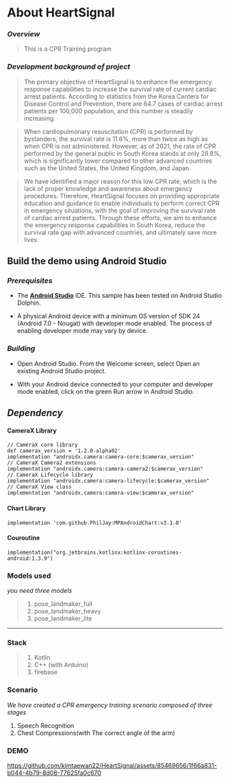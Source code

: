 
# About HeartSignal

### *Overview*

> This is a CPR Training program

### *Development background of project*

> The primary objective of HeartSignal is to enhance the emergency response capabilities to increase the survival rate of current cardiac arrest patients. According to statistics from the Korea Centers for Disease Control and Prevention, there are 64.7 cases of cardiac arrest patients per 100,000 population, and this number is steadily increasing.

> When cardiopulmonary resuscitation (CPR) is performed by bystanders, the survival rate is 11.6%, more than twice as high as when CPR is not administered. However, as of 2021, the rate of CPR performed by the general public in South Korea stands at only 28.8%, which is significantly lower compared to other advanced countries such as the United States, the United Kingdom, and Japan.

> We have identified a major reason for this low CPR rate, which is the lack of proper knowledge and awareness about emergency procedures. Therefore, HeartSignal focuses on providing appropriate education and guidance to enable individuals to perform correct CPR in emergency situations, with the goal of improving the survival rate of cardiac arrest patients. Through these efforts, we aim to enhance the emergency response capabilities in South Korea, reduce the survival rate gap with advanced countries, and ultimately save more lives.


## Build the demo using Android Studio

### *Prerequisites*

*   The **[Android Studio](https://developer.android.com/studio/index.html)** IDE. This sample has been tested on Android Studio Dolphin.

*   A physical Android device with a minimum OS version of SDK 24 (Android 7.0 -
    Nougat) with developer mode enabled. The process of enabling developer mode
    may vary by device.

### *Building*

*   Open Android Studio. From the Welcome screen, select Open an existing
    Android Studio project.

*   With your Android device connected to your computer and developer mode
    enabled, click on the green Run arrow in Android Studio.

## *Dependency*

#### CameraX Library

    // CameraX core library
    def camerax_version = '1.2.0-alpha02'
    implementation "androidx.camera:camera-core:$camerax_version"
    // CameraX Camera2 extensions
    implementation "androidx.camera:camera-camera2:$camerax_version"
    // CameraX Lifecycle library
    implementation "androidx.camera:camera-lifecycle:$camerax_version"
    // CameraX View class
    implementation "androidx.camera:camera-view:$camerax_version"

#### Chart Library

    implementation 'com.github.PhilJay:MPAndroidChart:v3.1.0'

#### Couroutine

    implementation("org.jetbrains.kotlinx:kotlinx-coroutines-android:1.3.9")

        

### Models used

*you need three models*

> 1. pose_landmaker_full
> 2. pose_landmaker_heavy
> 3. pose_landmaker_lite

---
### Stack
> 1. Kotlin
> 2. C++ (with Arduino)
> 3. firebase

### Scenario

*We have created a CPR emergency training scenario composed of three stages*

1. Speech Recognition
2. Chest Compressions(with The correct angle of the arm) 

### DEMO

https://github.com/kimtaewan22/HeartSignal/assets/85469656/1f66a831-b044-4b79-8d08-77625fa0c670




